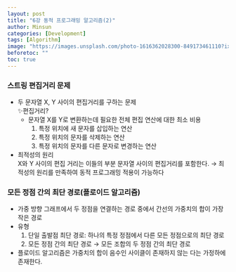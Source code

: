 ```yaml
---
layout: post
title: "6강 동적 프로그래밍 알고리즘(2)"
author: Minsun
categories: [Development]
tags: [Algorithm]
image: "https://images.unsplash.com/photo-1616362028300-849173461110?ixid=MnwxMjA3fDB8MHxwaG90by1wYWdlfHx8fGVufDB8fHx8&ixlib=rb-1.2.1&auto=format&fit=crop&w=1050&q=80"
beforetoc: ""
toc: true
---
```


### 스트링 편집거리 문제

- 두 문자열 X, Y 사이의 편집거리를 구하는 문제<br />
  ✨편집거리?
  - 문자열 X를 Y로 변환하는데 필요한 전체 편집 연산에 대한 최소 비용
    1. 특정 위치에 새 문자를 삽입하는 연산
    2. 특정 위치의 문자를 삭제하는 연산
    3. 특정 위치의 문자를 다른 문자로 변경하는 연산
- 최적성의 원리<br />
  X와 Y 사이의 편집 거리는 이들의 부분 문자열 사이의 편집거리를 포함한다. → 최적성의 원리를 만족하여 동적 프로그래밍 적용이 가능하다

### 모든 정점 간의 최단 경로(플로이드 알고리즘)

- 가중 방향 그래프에서 두 정점을 연결하는 경로 중에서 간선의 가중치의 합이 가장 작은 경로
- 유형
  1. 단일 출발점 최단 경로: 하나의 특정 정점에서 다른 모든 정점으로의 최단 경로
  2. 모든 정점 간의 최단 경로 → 모든 조합의 두 정점 간의 최단 경로
- 플로이드 알고리즘은 가중치의 합이 음수인 사이클이 존재하지 않는 다는 가정하에 존재한다.
